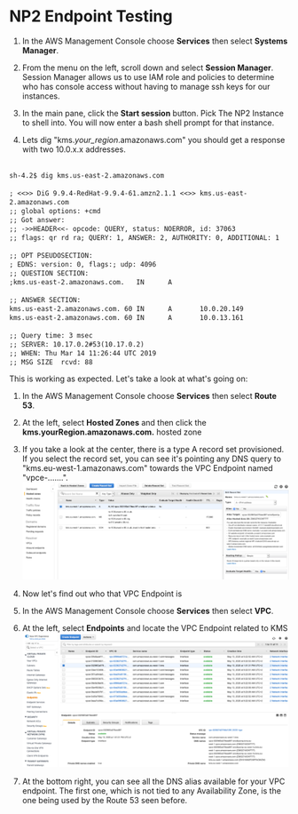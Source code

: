 # NP2 Endpoint Testing

1. In the AWS Management Console choose **Services** then select **Systems Manager**.

1. From the menu on the left, scroll down and select **Session Manager**. Session Manager allows us to use IAM role and policies to determine who has console access without having to manage ssh keys for our instances.

1. In the main pane, click the **Start session** button. Pick The NP2 Instance to shell into. You will now enter a bash shell prompt for that instance.

1. Lets dig "kms._your_region_.amazonaws.com" you should get a response with two 10.0.x.x addresses.


```

sh-4.2$ dig kms.us-east-2.amazonaws.com

; <<>> DiG 9.9.4-RedHat-9.9.4-61.amzn2.1.1 <<>> kms.us-east-2.amazonaws.com
;; global options: +cmd
;; Got answer:
;; ->>HEADER<<- opcode: QUERY, status: NOERROR, id: 37063
;; flags: qr rd ra; QUERY: 1, ANSWER: 2, AUTHORITY: 0, ADDITIONAL: 1

;; OPT PSEUDOSECTION:
; EDNS: version: 0, flags:; udp: 4096
;; QUESTION SECTION:
;kms.us-east-2.amazonaws.com.   IN      A

;; ANSWER SECTION:
kms.us-east-2.amazonaws.com. 60 IN      A       10.0.20.149
kms.us-east-2.amazonaws.com. 60 IN      A       10.0.13.161

;; Query time: 3 msec
;; SERVER: 10.17.0.2#53(10.17.0.2)
;; WHEN: Thu Mar 14 11:26:44 UTC 2019
;; MSG SIZE  rcvd: 88
```

This is working as expected. Let's take a look at what's going on:

1. In the AWS Management Console choose **Services** then select **Route 53**.

1. At the left, select **Hosted Zones** and then click the **kms.yourRegion.amazonaws.com.** hosted zone

1. If you take a look at the center, there is a type A record set provisioned. If you select the record set, you can see it's pointing any DNS query to "kms.eu-west-1.amazonaws.com" towards the VPC Endpoint named "vpce-.......".
![KMS Hosted Zone](../images/kms_hosted_zone.png)

1. Now let's find out who that VPC Endpoint is

1. In the AWS Management Console choose **Services** then select **VPC**.

1. At the left, select **Endpoints** and locate the VPC Endpoint related to KMS
![KMS VPC Endpoint](../images/kms_vpc_endpoint.png)

1. At the bottom right, you can see all the DNS alias available for your VPC endpoint. The first one, which is not tied to any Availability Zone, is the one being used by the Route 53 seen before.




